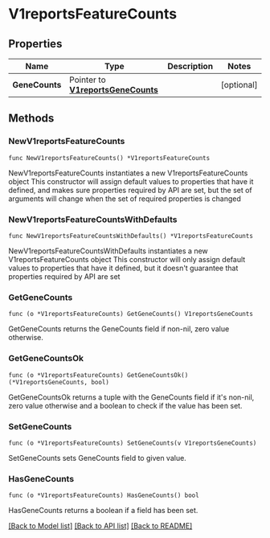 # V1reportsFeatureCounts

## Properties

Name | Type | Description | Notes
------------ | ------------- | ------------- | -------------
**GeneCounts** | Pointer to [**V1reportsGeneCounts**](V1reportsGeneCounts.md) |  | [optional] 

## Methods

### NewV1reportsFeatureCounts

`func NewV1reportsFeatureCounts() *V1reportsFeatureCounts`

NewV1reportsFeatureCounts instantiates a new V1reportsFeatureCounts object
This constructor will assign default values to properties that have it defined,
and makes sure properties required by API are set, but the set of arguments
will change when the set of required properties is changed

### NewV1reportsFeatureCountsWithDefaults

`func NewV1reportsFeatureCountsWithDefaults() *V1reportsFeatureCounts`

NewV1reportsFeatureCountsWithDefaults instantiates a new V1reportsFeatureCounts object
This constructor will only assign default values to properties that have it defined,
but it doesn't guarantee that properties required by API are set

### GetGeneCounts

`func (o *V1reportsFeatureCounts) GetGeneCounts() V1reportsGeneCounts`

GetGeneCounts returns the GeneCounts field if non-nil, zero value otherwise.

### GetGeneCountsOk

`func (o *V1reportsFeatureCounts) GetGeneCountsOk() (*V1reportsGeneCounts, bool)`

GetGeneCountsOk returns a tuple with the GeneCounts field if it's non-nil, zero value otherwise
and a boolean to check if the value has been set.

### SetGeneCounts

`func (o *V1reportsFeatureCounts) SetGeneCounts(v V1reportsGeneCounts)`

SetGeneCounts sets GeneCounts field to given value.

### HasGeneCounts

`func (o *V1reportsFeatureCounts) HasGeneCounts() bool`

HasGeneCounts returns a boolean if a field has been set.


[[Back to Model list]](../README.md#documentation-for-models) [[Back to API list]](../README.md#documentation-for-api-endpoints) [[Back to README]](../README.md)


